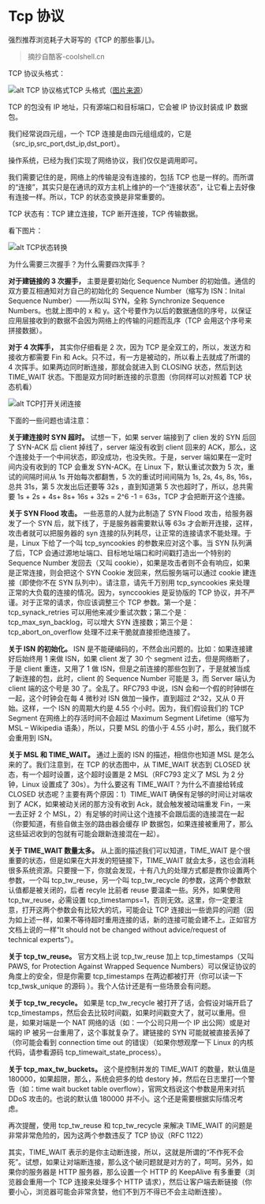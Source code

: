 # Tcp 协议

强烈推荐浏览耗子大哥写的《TCP 的那些事儿》。

> 摘抄自酷客-coolshell.cn

TCP 协议头格式：

![alt TCP 协议格式](https://bee.91demo.top/images/tcp-header.png)TCP 头格式（[图片来源](http://nmap.org/book/tcpip-ref.html)）

TCP 的包没有 IP 地址，只有源端口和目标端口，它会被 IP 协议封装成 IP 数据包。

我们经常说四元组，一个 TCP 连接是由四元组组成的，它是（src_ip,src_port,dst_ip,dst_port）。

操作系统，已经为我们实现了网络协议，我们仅仅是调用即可。

我们需要记住的是，网络上的传输是没有连接的，包括 TCP 也是一样的。而所谓的“连接”，其实只是在通讯的双方主机上维护的一个“连接状态”，让它看上去好像有连接一样。所以，TCP 的状态变换是非常重要的。

TCP 状态有：TCP 建立连接，TCP 断开连接，TCP 传输数据。

看下图片：

![alt TCP状态转换](https://bee.91demo.top/images/tcpfsm.png)

为什么需要三次握手？为什么需要四次挥手？

**对于建链接的 3 次握手，** 主要是要初始化 Sequence Number 的初始值。通信的双方要互相通知对方自己的初始化的 Sequence Number（缩写为 ISN：Inital Sequence Number）——所以叫 SYN，全称 Synchronize Sequence Numbers。也就上图中的 x 和 y。这个号要作为以后的数据通信的序号，以保证应用层接收到的数据不会因为网络上的传输的问题而乱序（TCP 会用这个序号来拼接数据）。

**对于 4 次挥手，** 其实你仔细看是 2 次，因为 TCP 是全双工的，所以，发送方和接收方都需要 Fin 和 Ack。只不过，有一方是被动的，所以看上去就成了所谓的 4 次挥手。如果两边同时断连接，那就会就进入到 CLOSING 状态，然后到达 TIME_WAIT 状态。下图是双方同时断连接的示意图（你同样可以对照着 TCP 状态机看）

![alt TCP打开关闭连接](https://bee.91demo.top/images/tcp_open_close.jpg)

下面的一些问题也请注意：

**关于建连接时 SYN 超时。** 试想一下，如果 server 端接到了 clien 发的 SYN 后回了 SYN-ACK 后 client 掉线了，server 端没有收到 client 回来的 ACK，那么，这个连接处于一个中间状态，即没成功，也没失败。于是，server 端如果在一定时间内没有收到的 TCP 会重发 SYN-ACK。在 Linux 下，默认重试次数为 5 次，重试的间隔时间从 1s 开始每次都翻售，5 次的重试时间间隔为 1s, 2s, 4s, 8s, 16s，总共 31s，第 5 次发出后还要等 32s ，直到知道第 5 次也超时了，所以，总共需要 1s + 2s + 4s+ 8s+ 16s + 32s = 2^6 -1 = 63s，TCP 才会把断开这个连接。

**关于 SYN Flood 攻击。** 一些恶意的人就为此制造了 SYN Flood 攻击，给服务器发了一个 SYN 后，就下线了，于是服务器需要默认等 63s 才会断开连接，这样，攻击者就可以把服务器的 syn 连接的队列耗尽，让正常的连接请求不能处理。于是，Linux 下给了一个叫 tcp_syncookies 的参数来应对这个事。当 SYN 队列满了后，TCP 会通过源地址端口、目标地址端口和时间戳打造出一个特别的 Sequence Number 发回去（又叫 cookie），如果是攻击者则不会有响应，如果是正常连接，则会把这个 SYN Cookie 发回来，然后服务端可以通过 cookie 建连接（即使你不在 SYN 队列中）。请注意，请先千万别用 tcp_syncookies 来处理正常的大负载的连接的情况。因为，synccookies 是妥协版的 TCP 协议，并不严谨。对于正常的请求，你应该调整三个 TCP 参数。第一个是：tcp_synack_retries 可以用他来减少重试次数；第二个是：tcp_max_syn_backlog，可以增大 SYN 连接数；第三个是：tcp_abort_on_overflow 处理不过来干脆就直接拒绝连接了。

**关于 ISN 的初始化。** ISN 是不能硬编码的，不然会出问题的。比如：如果连接建好后始终用 1 来做 ISN，如果 client 发了 30 个 segment 过去，但是网络断了，于是 client 重连，又用了 1 做 ISN，但是之前连接的那些包到了，于是就被当成了新连接的包，此时，client 的 Sequence Number 可能是 3，而 Server 端认为 client 端的这个号是 30 了。全乱了。RFC793 中说，ISN 会和一个假的时钟绑在一起，这个时钟会在每 4 微秒对 ISN 做加一操作，直到超过 2^32，又从 0 开始。这样，一个 ISN 的周期大约是 4.55 个小时。因为，我们假设我们的 TCP Segment 在网络上的存活时间不会超过 Maximum Segment Lifetime（缩写为 MSL – Wikipedia 语条），所以，只要 MSL 的值小于 4.55 小时，那么，我们就不会重用到 ISN。

**关于 MSL 和 TIME_WAIT。** 通过上面的 ISN 的描述，相信你也知道 MSL 是怎么来的了。我们注意到，在 TCP 的状态图中，从 TIME_WAIT 状态到 CLOSED 状态，有一个超时设置，这个超时设置是 2 MSL（RFC793 定义了 MSL 为 2 分钟，Linux 设置成了 30s）。为什么要这有 TIME_WAIT？为什么不直接给转成 CLOSED 状态呢？主要有两个原因：1）TIME_WAIT 确保有足够的时间让对端收到了 ACK，如果被动关闭的那方没有收到 Ack，就会触发被动端重发 Fin，一来一去正好 2 个 MSL，2）有足够的时间让这个连接不会跟后面的连接混在一起（你要知道，有些自做主张的路由器会缓存 IP 数据包，如果连接被重用了，那么这些延迟收到的包就有可能会跟新连接混在一起）。

**关于 TIME_WAIT 数量太多。** 从上面的描述我们可以知道，TIME_WAIT 是个很重要的状态，但是如果在大并发的短链接下，TIME_WAIT 就会太多，这也会消耗很多系统资源。只要搜一下，你就会发现，十有八九的处理方式都是教你设置两个参数，一个叫 tcp_tw_reuse，另一个叫 tcp_tw_recycle 的参数，这两个参数默认值都是被关闭的，后者 recyle 比前者 reuse 要温柔一些。另外，如果使用 tcp_tw_reuse，必需设置 tcp_timestamps=1，否则无效。这里，你一定要注意，打开这两个参数会有比较大的坑，可能会让 TCP 连接出一些诡异的问题（因为如上述一样，如果不等待超时重用连接的话，新的连接可能会建不上。正如官方文档上说的一样“It should not be changed without advice/request of technical experts”）。

**关于 tcp_tw_reuse。** 官方文档上说 tcp_tw_reuse 加上 tcp_timestamps（又叫 PAWS, for Protection Against Wrapped Sequence Numbers）可以保证协议的角度上的安全，但是你需要 tcp_timestamps 在两边都被打开（你可以读一下 tcp_twsk_unique 的源码 ）。我个人估计还是有一些场景会有问题。

**关于 tcp_tw_recycle。** 如果是 tcp_tw_recycle 被打开了话，会假设对端开启了 tcp_timestamps，然后会去比较时间戳，如果时间戳变大了，就可以重用。但是，如果对端是一个 NAT 网络的话（如：一个公司只用一个 IP 出公网）或是对端的 IP 被另一台重用了，这个事就复杂了。建链接的 SYN 可能就被直接丢掉了（你可能会看到 connection time out 的错误）（如果你想观摩一下 Linux 的内核代码，请参看源码 tcp_timewait_state_process）。

**关于 tcp_max_tw_buckets。** 这个是控制并发的 TIME_WAIT 的数量，默认值是 180000，如果超限，那么，系统会把多的给 destory 掉，然后在日志里打一个警告（如：time wait bucket table overflow），官网文档说这个参数是用来对抗 DDoS 攻击的。也说的默认值 180000 并不小。这个还是需要根据实际情况考虑。

再次提醒，使用 tcp_tw_reuse 和 tcp_tw_recycle 来解决 TIME_WAIT 的问题是非常非常危险的，因为这两个参数违反了 TCP 协议（RFC 1122）

其实，TIME_WAIT 表示的是你主动断连接，所以，这就是所谓的“不作死不会死”。试想，如果让对端断连接，那么这个破问题就是对方的了，呵呵。另外，如果你的服务器是 HTTP 服务器，那么设置一个 HTTP 的 KeepAlive 有多重要（浏览器会重用一个 TCP 连接来处理多个 HTTP 请求），然后让客户端去断链接（你要小心，浏览器可能会非常贪婪，他们不到万不得已不会主动断连接）。
